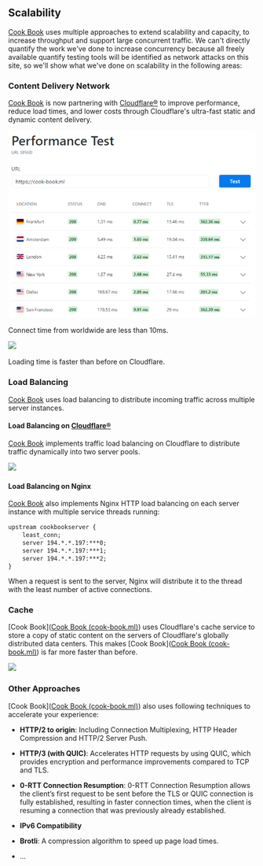 ## Scalability

[Cook Book](https://cook-book.ml/) uses multiple approaches to extend scalability and capacity, to increase throughput and support large concurrent traffic. We can't directly quantify the work we've done to increase concurrency because all freely available quantify testing tools will be identified as network attacks on this site, so we'll show what we've done on scalability in the following areas:

### Content Delivery Network

[Cook Book](https://cook-book.ml/) is now partnering with [Cloudflare®](https://www.cloudflare.com/) to improve performance, reduce load times, and lower costs through Cloudflare's ultra-fast static and dynamic content delivery.

![](./images/cdn.png)

Connect time from worldwide are less than 10ms.

![](./load.png)

Loading time is faster than before on Cloudflare.

### Load Balancing

[Cook Book](https://cook-book.ml/) uses load balancing to distribute incoming traffic across multiple server instances.

#### Load Balancing on [Cloudflare®](https://www.cloudflare.com/)

[Cook Book](https://cook-book.ml/) implements traffic load balancing on Cloudflare to distribute traffic dynamically into two server pools.

![](.\load_balancing.png)

#### Load Balancing on Nginx

[Cook Book](https://cook-book.ml/) also implements Nginx HTTP load balancing on each server instance with multiple service threads running:

```
upstream cookbookserver {
    least_conn;
    server 194.*.*.197:***0;
    server 194.*.*.197:***1;
    server 194.*.*.197:***2;
}
```

When a request is sent to the server, Nginx will distribute it to the thread with the least number of active connections.

### Cache

[Cook Book]([Cook Book (cook-book.ml)](https://cook-book.ml/)) uses Cloudflare's cache service to store a copy of static content on the servers of Cloudflare's globally distributed data centers. This makes [Cook Book]([Cook Book (cook-book.ml)](https://cook-book.ml/)) is far more faster than before.

![](.\cache.png)

### Other Approaches

[Cook Book]([Cook Book (cook-book.ml)](https://cook-book.ml/)) also uses following techniques to accelerate your experience:

- **HTTP/2 to origin**: Including Connection Multiplexing, HTTP Header Compression and HTTP/2 Server Push.

- **HTTP/3 (with QUIC)**: Accelerates HTTP requests by using QUIC, which provides encryption and performance improvements compared to TCP and TLS.

- **0-RTT Connection Resumption**: 0-RTT Connection Resumption allows the client’s first request to be sent before the TLS or QUIC connection is fully established, resulting in faster connection times, when the client is resuming a connection that was previously already established.

- **IPv6 Compatibility**

- **Brotli**: A compression algorithm to speed up page load times.

- ...
